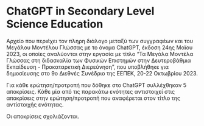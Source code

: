 # ChatGPT in Secondary Level Science Education
Αρχείο που περιέχει τον πληρη διάλογο μεταξύ των συγγραφέων και του Μεγάλου Μοντέλου Γλώσσας με το όνομα ChatGPT, έκδοση 24ης Μαϊου 2023, οι οποίες αναλύονται στην εργασία με τίτλο “Τα Μεγάλα Μοντέλα Γλώσσας στη διδασκαλία των Φυσικών Επιστημών στην Δευτεροβάθμια Εκπαίδευση - Προκαταρκτική Διερεύνηση”,  που υποβλήθηκε για δημοσίευσης στο 9o Διεθνές Συνέδριο της ΕΕΠΕΚ, 20-22 Οκτωβρίου 2023.

Για κάθε ερώτηση/προτροπή που δόθηκε στο ChatGPT συλλέχθηκαν 5 αποκρίσεις. Κάθε μία από τις παρακάτω ενότητες αντιστοιχεί στις αποκρίσεις στην ερώτηση/προτροπή που αναφέρεται στον τίτλο της αντίστοιχής ενότητας.

Οι αποκρίσεις σχολιάζονται.

